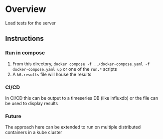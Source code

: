 # Overview
Load tests for the server

## Instructions
### Run in compose
1. From this directory, `docker compose -f ../docker-compose.yaml -f docker-compose.yaml up` or one of the `run.*` scripts
1. A `k6.results` file will house the results

### CI/CD
In CI/CD this can be output to a timeseries DB (like influxdb) or the file can be used to display results

### Future
The approach here can be extended to run on multiple distributed containers in a kube cluster